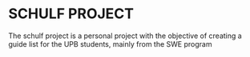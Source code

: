 # SCHULF PROJECT

The schulf project is a personal project with the objective of creating a guide list for the UPB students, mainly from the SWE program
